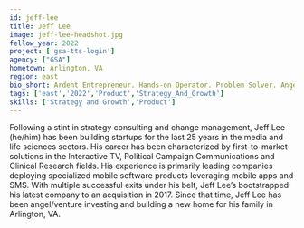 ```yaml
---
id: jeff-lee
title: Jeff Lee
image: jeff-lee-headshot.jpg
fellow_year: 2022
project: ['gsa-tts-login']
agency: ["GSA"]
hometown: Arlington, VA
region: east
bio_short: Ardent Entrepreneur. Hands-on Operator. Problem Solver. Angel Investor. Dad.
tags: ['east','2022','Product','Strategy_And_Growth']
skills: ['Strategy and Growth','Product']
---
```


Following a stint in strategy consulting and change management, Jeff Lee (he/him) has been building startups for the last 25 years in the media and life sciences sectors. His career has been characterized by first-to-market solutions in the Interactive TV, Political Campaign Communications and Clinical Research fields. His experience is primarily leading companies deploying specialized mobile software products leveraging mobile apps and SMS. 
With multiple successful exits under his belt, Jeff Lee’s bootstrapped his latest company to an acquisition in 2017. Since that time, Jeff Lee has been angel/venture investing and building a new home for his family in Arlington, VA. 